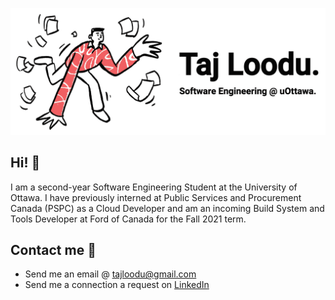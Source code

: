 ![](GitHubBanner.png)

## Hi! :wave:

I am a second-year Software Engineering Student at the University of Ottawa. I have previously interned at Public Services and Procurement Canada (PSPC) as a Cloud Developer and am an incoming Build System and Tools Developer at Ford of Canada for the Fall 2021 term.

## Contact me :email:
* Send me an email @ tajloodu@gmail.com
* Send me a connection a request on [LinkedIn](https://www.linkedin.com/in/tajloodu/)
